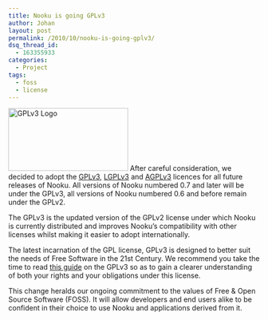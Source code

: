 ```yaml
---
title: Nooku is going GPLv3
author: Johan
layout: post
permalink: /2010/10/nooku-is-going-gplv3/
dsq_thread_id:
  - 163355933
categories:
  - Project
tags:
  - foss
  - license
---
```

[<img class="alignright" title="GPLv3 - Free as in Freedom" src="http://farm2.static.flickr.com/1073/5122830971_04bdd362c4_m.jpg" alt="GPLv3 Logo" width="240" height="126" />][1] After careful consideration, we decided to adopt the [GPLv3][2], [LGPLv3][3] and [AGPLv3][4] licences for all future releases of Nooku. All versions of Nooku numbered 0.7 and later will be under the GPLv3, all versions of Nooku numbered 0.6 and before remain under the GPLv2.

The GPLv3 is the updated version of the GPLv2 license under which Nooku is currently distributed and improves Nooku’s compatibility with other licenses whilst making it easier to adopt internationally.

The latest incarnation of the GPL license, GPLv3 is designed to better suit the needs of Free Software in the 21st Century. We recommend you take the time to read [this guide][5] on the GPLv3 so as to gain a clearer understanding of both your rights and your obligations under this license.

This change heralds our ongoing commitment to the values of Free & Open Source Software (FOSS). It will allow developers and end users alike to be confident in their choice to use Nooku and applications derived from it.

 [1]: http://www.flickr.com/photos/nooku/5122830971/ "GPLv3 Logo by Nooku, on Flickr"
 [2]: http://www.gnu.org/licenses/gpl.html
 [3]: http://www.gnu.org/licenses/lgpl.html
 [4]: http://www.gnu.org/licenses/agpl.html
 [5]: http://www.gnu.org/licenses/quick-guide-gplv3.html